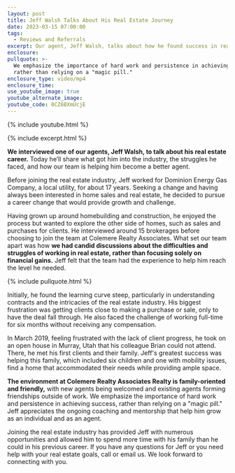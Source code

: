 ```yaml
---
layout: post
title: Jeff Walsh Talks About His Real Estate Journey
date: 2023-03-15 07:00:00
tags:
  - Reviews and Referrals
excerpt: Our agent, Jeff Walsh, talks about how he found success in real estate.
enclosure:
pullquote: >-
  We emphasize the importance of hard work and persistence in achieving success,
  rather than relying on a "magic pill."
enclosure_type: video/mp4
enclosure_time:
use_youtube_image: true
youtube_alternate_image:
youtube_code: 0CZ6BXmUcjE
---
```

{% include youtube.html %}

{% include excerpt.html %}

**We interviewed one of our agents, Jeff Walsh, to talk about his real estate career.** Today he’ll share what got him into the industry, the struggles he faced, and how our team is helping him become a better agent.

Before joining the real estate industry, Jeff worked for Dominion Energy Gas Company, a local utility, for about 17 years. Seeking a change and having always been interested in home sales and real estate, he decided to pursue a career change that would provide growth and challenge.

Having grown up around homebuilding and construction, he enjoyed the process but wanted to explore the other side of homes, such as sales and purchases for clients. He interviewed around 15 brokerages before choosing to join the team at Colemere Realty Associates. What set our team apart was how **we had candid discussions about the difficulties and struggles of working in real estate, rather than focusing solely on financial gains.** Jeff felt that the team had the experience to help him reach the level he needed.

{% include pullquote.html %}

Initially, he found the learning curve steep, particularly in understanding contracts and the intricacies of the real estate industry. His biggest frustration was getting clients close to making a purchase or sale, only to have the deal fall through. He also faced the challenge of working full-time for six months without receiving any compensation.

In March 2019, feeling frustrated with the lack of client progress, he took on an open house in Murray, Utah that his colleague Brian could not attend. There, he met his first clients and their family. Jeff's greatest success was helping this family, which included six children and one with mobility issues, find a home that accommodated their needs while providing ample space.

**The environment at Colemere Realty Associates Realty is family-oriented and friendly,** with new agents being welcomed and existing agents forming friendships outside of work. We emphasize the importance of hard work and persistence in achieving success, rather than relying on a "magic pill." Jeff appreciates the ongoing coaching and mentorship that help him grow as an individual and as an agent.

Joining the real estate industry has provided Jeff with numerous opportunities and allowed him to spend more time with his family than he could in his previous career. If you have any questions for Jeff or you need help with your real estate goals, call or email us. We look forward to connecting with you.